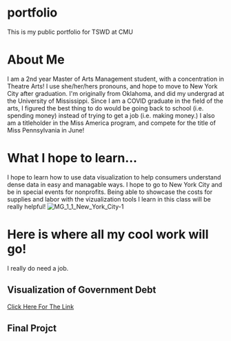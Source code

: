 # portfolio
This is my public portfolio for TSWD at CMU

# About Me
I am a 2nd year Master of Arts Management student, with a concentration in Theatre Arts! I use she/her/hers pronouns, and hope to move to New York City after graduation. I'm originally from Oklahoma, and did my undergrad at the University of Mississippi. Since I am a COVID graduate in the field of the arts, I figured the best thing to do would be going back to school (i.e. spending money) instead of trying to get a job (i.e. making money.) I also am a titleholder in the Miss America program, and compete for the title of Miss Pennsylvania in June!

# What I hope to learn...
I hope to learn how to use data visualization to help consumers understand dense data in easy and managable ways. I hope to go to New York City and be in special events for nonprofits. Being able to showcase the costs for supplies and labor with the vizualization tools I learn in this class will be really helpful! 
![MG_1_1_New_York_City-1](https://user-images.githubusercontent.com/98050576/150844673-412a88b8-9a25-4eac-90ab-8528289469a4.jpg)


# Here is where all my cool work will go!
I really do need a job.

## Visualization of Government Debt
[Click Here For The Link](/governmentdebt)

## Final Projct
